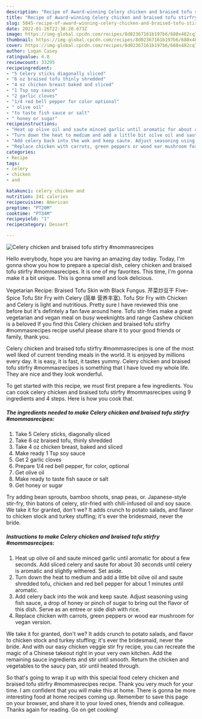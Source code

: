 ```yaml
---
description: "Recipe of Award-winning Celery chicken and braised tofu stirfry #mommasrecipes"
title: "Recipe of Award-winning Celery chicken and braised tofu stirfry #mommasrecipes"
slug: 5045-recipe-of-award-winning-celery-chicken-and-braised-tofu-stirfry-mommasrecipes
date: 2022-01-26T22:38:20.673Z
image: https://img-global.cpcdn.com/recipes/8d02367161b197b6/680x482cq70/celery-chicken-and-braised-tofu-stirfry-mommasrecipes-recipe-main-photo.jpg
thumbnail: https://img-global.cpcdn.com/recipes/8d02367161b197b6/680x482cq70/celery-chicken-and-braised-tofu-stirfry-mommasrecipes-recipe-main-photo.jpg
cover: https://img-global.cpcdn.com/recipes/8d02367161b197b6/680x482cq70/celery-chicken-and-braised-tofu-stirfry-mommasrecipes-recipe-main-photo.jpg
author: Logan Casey
ratingvalue: 4.8
reviewcount: 33295
recipeingredient:
- "5 Celery sticks diagonally sliced"
- "6 oz braised tofu thinly shredded"
- "4 oz chicken breast baked and sliced"
- "1 Tsp soy sauce"
- "2 garlic cloves"
- "1/4 red bell pepper for color optional"
- " olive oil"
- "to taste fish sauce or salt"
- " honey or sugar"
recipeinstructions:
- "Heat up olive oil and saute minced garlic until aromatic for about a few seconds. Add sliced celery and saute for about 30 seconds until celery is aromatic and slightly withered. Set aside."
- "Turn down the heat to medium and add a little bit oilve oil and saute shredded tofu, chicken and red bell pepper for about 1 minutes until aromatic."
- "Add celery back into the wok and keep saute. Adjust seasoning using fish sauce, a drop of honey or pinch of sugar to bring out the flavor of this dish. Serve as an entree or side dish with rice."
- "Replace chicken with carrots, green peppers or wood ear mushroom for vegan version."
categories:
- Recipe
tags:
- celery
- chicken
- and

katakunci: celery chicken and 
nutrition: 241 calories
recipecuisine: American
preptime: "PT20M"
cooktime: "PT34M"
recipeyield: "1"
recipecategory: Dessert

---
```



![Celery chicken and braised tofu stirfry #mommasrecipes](https://img-global.cpcdn.com/recipes/8d02367161b197b6/680x482cq70/celery-chicken-and-braised-tofu-stirfry-mommasrecipes-recipe-main-photo.jpg)

Hello everybody, hope you are having an amazing day today. Today, I'm gonna show you how to prepare a special dish, celery chicken and braised tofu stirfry #mommasrecipes. It is one of my favorites. This time, I'm gonna make it a bit unique. This is gonna smell and look delicious.

Vegetarian Recipe: Braised Tofu Skin with Black Fungus. 芹菜炒豆干 Five-Spice Tofu Stir Fry with Celery (简单 营养丰富). Tofu Stir Fry with Chicken and Celery is light and nutritious. Pretty sure I have reviewed this one before but it&#39;s defintely a fan fave around here. Tofu stir-fries make a great vegetarian and vegan meal on busy weeknights and range Cashew chicken is a beloved If you find this Celery chicken and braised tofu stirfry #mommasrecipes recipe useful please share it to your good friends or family, thank you.

Celery chicken and braised tofu stirfry #mommasrecipes is one of the most well liked of current trending meals in the world. It is enjoyed by millions every day. It is easy, it is fast, it tastes yummy. Celery chicken and braised tofu stirfry #mommasrecipes is something that I have loved my whole life. They are nice and they look wonderful.


To get started with this recipe, we must first prepare a few ingredients. You can cook celery chicken and braised tofu stirfry #mommasrecipes using 9 ingredients and 4 steps. Here is how you cook that.

<!--inarticleads1-->

##### The ingredients needed to make Celery chicken and braised tofu stirfry #mommasrecipes:

1. Take 5 Celery sticks, diagonally sliced
1. Take 6 oz braised tofu, thinly shredded
1. Take 4 oz chicken breast, baked and sliced
1. Make ready 1 Tsp soy sauce
1. Get 2 garlic cloves
1. Prepare 1/4 red bell pepper, for color, optional
1. Get  olive oil
1. Make ready to taste fish sauce or salt
1. Get  honey or sugar


Try adding bean sprouts, bamboo shoots, snap peas, or. Japanese-style stir-fry, thin batons of celery, stir-fried with chili-infused oil and soy sauce. We take it for granted, don&#39;t we? It adds crunch to potato salads, and flavor to chicken stock and turkey stuffing; it&#39;s ever the bridesmaid, never the bride. 

<!--inarticleads2-->

##### Instructions to make Celery chicken and braised tofu stirfry #mommasrecipes:

1. Heat up olive oil and saute minced garlic until aromatic for about a few seconds. Add sliced celery and saute for about 30 seconds until celery is aromatic and slightly withered. Set aside.
1. Turn down the heat to medium and add a little bit oilve oil and saute shredded tofu, chicken and red bell pepper for about 1 minutes until aromatic.
1. Add celery back into the wok and keep saute. Adjust seasoning using fish sauce, a drop of honey or pinch of sugar to bring out the flavor of this dish. Serve as an entree or side dish with rice.
1. Replace chicken with carrots, green peppers or wood ear mushroom for vegan version.


We take it for granted, don&#39;t we? It adds crunch to potato salads, and flavor to chicken stock and turkey stuffing; it&#39;s ever the bridesmaid, never the bride. And with our easy chicken veggie stir fry recipe, you can recreate the magic of a Chinese takeout right in your very own kitchen. Add the remaining sauce ingredients and stir until smooth. Return the chicken and vegetables to the saucy pan, stir until heated through. 

So that's going to wrap it up with this special food celery chicken and braised tofu stirfry #mommasrecipes recipe. Thank you very much for your time. I am confident that you will make this at home. There is gonna be more interesting food at home recipes coming up. Remember to save this page on your browser, and share it to your loved ones, friends and colleague. Thanks again for reading. Go on get cooking!
